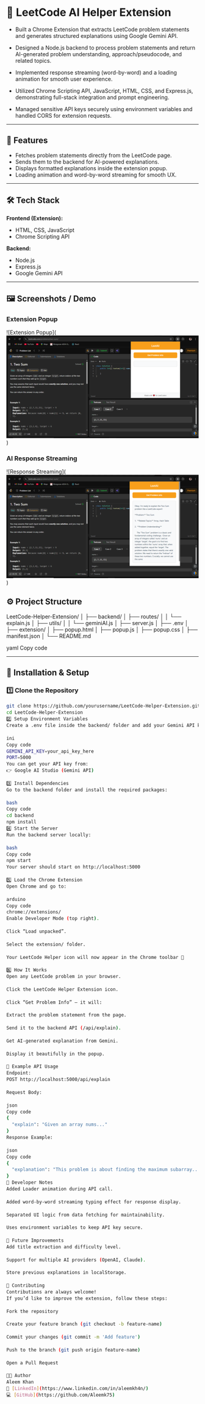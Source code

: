 # 🧠 LeetCode AI Helper Extension

- Built a Chrome Extension that extracts LeetCode problem statements and generates structured explanations using Google Gemini API.

- Designed a Node.js backend to process problem statements and return AI-generated problem understanding, approach/pseudocode, and related topics.

- Implemented response streaming (word-by-word) and a loading animation for smooth user experience.

- Utilized Chrome Scripting API, JavaScript, HTML, CSS, and Express.js, demonstrating full-stack integration and prompt engineering.

- Managed sensitive API keys securely using environment variables and handled CORS for extension requests.

---

## 🚀 Features
- Fetches problem statements directly from the LeetCode page.  
- Sends them to the backend for AI-powered explanations.  
- Displays formatted explanations inside the extension popup.  
- Loading animation and word-by-word streaming for smooth UX.  

---

## 🛠️ Tech Stack
**Frontend (Extension):**
- HTML, CSS, JavaScript  
- Chrome Scripting API  

**Backend:**
- Node.js  
- Express.js  
- Google Gemini API  

---
## 🖼️ Screenshots / Demo

### Extension Popup
![Extension Popup](![alt text](image.png))

### AI Response Streaming
![Response Streaming](![alt text](image-1.png))



## ⚙️ Project Structure

LeetCode-Helper-Extension/
│
├── backend/
│ ├── routes/
│ │ └── explain.js
│ ├── utils/
│ │ └── geminiAI.js
│ ├── server.js
│ ├── .env
│
├── extension/
│ ├── popup.html
│ ├── popup.js
│ ├── popup.css
│ ├── manifest.json
│
└── README.md

yaml
Copy code




---

## 🧩 Installation & Setup

### 1️⃣ Clone the Repository
```bash
git clone https://github.com/yourusername/LeetCode-Helper-Extension.git
cd LeetCode-Helper-Extension
2️⃣ Setup Environment Variables
Create a .env file inside the backend/ folder and add your Gemini API key:

ini
Copy code
GEMINI_API_KEY=your_api_key_here
PORT=5000
You can get your API key from:
👉 Google AI Studio (Gemini API)

3️⃣ Install Dependencies
Go to the backend folder and install the required packages:

bash
Copy code
cd backend
npm install
4️⃣ Start the Server
Run the backend server locally:

bash
Copy code
npm start
Your server should start on http://localhost:5000

5️⃣ Load the Chrome Extension
Open Chrome and go to:

arduino
Copy code
chrome://extensions/
Enable Developer Mode (top right).

Click “Load unpacked”.

Select the extension/ folder.

Your LeetCode Helper icon will now appear in the Chrome toolbar 🎉

6️⃣ How It Works
Open any LeetCode problem in your browser.

Click the LeetCode Helper Extension icon.

Click “Get Problem Info” — it will:

Extract the problem statement from the page.

Send it to the backend API (/api/explain).

Get AI-generated explanation from Gemini.

Display it beautifully in the popup.

🧠 Example API Usage
Endpoint:
POST http://localhost:5000/api/explain

Request Body:

json
Copy code
{
  "explain": "Given an array nums..."
}
Response Example:

json
Copy code
{
  "explanation": "This problem is about finding the maximum subarray..."
}
🔧 Developer Notes
Added Loader animation during API call.

Added word-by-word streaming typing effect for response display.

Separated UI logic from data fetching for maintainability.

Uses environment variables to keep API key secure.

🧾 Future Improvements
Add title extraction and difficulty level.

Support for multiple AI providers (OpenAI, Claude).

Store previous explanations in localStorage.

🤝 Contributing
Contributions are always welcome!
If you’d like to improve the extension, follow these steps:

Fork the repository

Create your feature branch (git checkout -b feature-name)

Commit your changes (git commit -m 'Add feature')

Push to the branch (git push origin feature-name)

Open a Pull Request

👨‍💻 Author
Aleem Khan
🔗 [LinkedIn](https://www.linkedin.com/in/aleemkh4n/)  
💻 [GitHub](https://github.com/Aleemk75)







